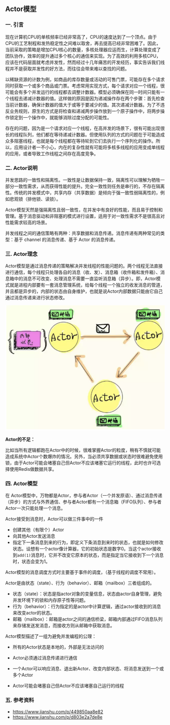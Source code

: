 ## Actor模型

### 一. 引言

现在计算机CPU的单核频率已经非常高了，CPU的速度达到了一个顶点。由于CPU的工艺制程和发热稳定性之间难以取舍，再去提高已经非常困难了。因此，当前采取的策略是增加CPU核心的数量，多核处理器应运而生，计算处理变成了团队协作，效率的提升通过多个核心的通信来实现。为了高效的利用多核CPU，应该在代码层面就考虑并发性，然而经过十几年痛苦的开发经历，事实告诉我们线程并不是获取并发性的好方法，而往往会带来难以查找的问题。

以稀缺资源的计数为例，如商品的库存数量或活动的可售门票，可能存在多个请求同时获取一个或多个商品或门票。考虑常用实现方式，每个请求对应一个线程，很可能会有多个并发运行的线程都去调整计数器。模型必须确保在同一时间只能有一个线程去递减计数器的值。这样做的原因是因为递减操作存在两个步骤：首先检查当前计数器，确保计数器的值大于或等于要减少的值。其次递减计数器。为了不违反业务规则，原生的方式是将检查和递减两步操作放到一个原子操作中，将两步操作锁定到一个操作中，就能够消除过度分配的可能性。

存在的问题，因为是一个请求对应一个线程，在高并发的场景下，很有可能出现很长的线程队列，他们都在等待递减计数器。但使用队列的方式的问题在于可能造成众多阻塞线程，也就是每个线程都在等待轮到它们去执行一个序列化的操作。所以，应用设计者一不小心，内在的复杂性就有可能将多核多线程的应用变成单线程的应用，或者导致工作线程之间存在高度竞争。

### 二. Actor说明

并发思路的一致性和隔离性。一致性是让数据保持一致，隔离性可以理解为牺牲一部分一致性需求，从而获得性能的提升。完全一致性则任务是串行的，不存在隔离性。传统的并发模式中，共享内存（共享数据）是倾向于强一致性弱隔离性的，例如悲观锁（排他锁、读锁）。

Actor模型天然是强隔离性且弱一致性，在并发中有良好的性能，而且易于控制和管理。基于消息驱动和非阻塞的模式进行设置，适用于对一致性需求不是很高且对性能需求较高的场景。

并发线程之间的通信策略有两种：共享数据和消息传递。消息传递有两种常见的类型：基于 channel 的消息传递、基于 Actor 的消息传递。

### 三. Actor理念

Actor模型是通过消息传递的策略解决并发线程的性能问题的。两个线程无法直接进行通信，每个线程只处理各自的消息（收、发）、消息箱（收件箱和发件箱）、消息箱中的消息不可改变、处理消息不需要一直监听消息箱（异步）。即，Actor模式就是进程内部要有一套消息管理系统，给每个线程一个独立的收发消息的管道，并且都是异步的，内部的状态由自身维护，也就是说Actor内部数据只能由它自己通过消息传递来进行状态修改。

![Actor模式](./images/Actor模式.png)

**Actor的不足：**

比如当所有逻辑都跑在Actor中的时候，很难掌握Actor的粒度，稍有不慎就可能造成系统中Actor个数爆炸的情况。另外，当必须共享数据或状态时很难避免使用锁，由于Actor可能会堵塞自己但Actor不应该堵塞它运行的线程，此时也许可选择使用Redis做数据共享。

### 四. Actor模型

在 Actor模型中，万物都是Actor，参与者Actor（一个并发原语）、通过消息传递（异步）的方式与外界通信、参与者Actor都有一个消息箱（FIFO队列）、参与者Actor一次只能处理一个消息。

Actor接受到消息时，Actor可以做三件事中的一件

- 创建其他（有限个）Actor
- 向其他Actor发送消息
- 指定下一条消息到来的行为，即定义下条消息到来时的状态，也就是如何修改状态。设想有一个actor像计算器，它的初始状态是数字0。当这个actor接收到`add(1)`消息时，它并不改变它原本的状态，而是指定当它接收到下一个消息时，状态会变为1。

Actor模型的消息调度方式时主要基于事件的调度，（基于线程的调度不常用）。

Actor是由状态（state）、行为（behavior）、邮箱（mailbox）三者组成的。

- 状态（state）：状态是指actor对象的变量信息，状态由actor自身管理，避免并发环境下的锁和内存原子性等问题。
- 行为（behavior）：行为指定的是actor中计算逻辑，通过actor接收到的消息来改变actor的状态。
- 邮箱（mailbox）：邮箱是actor之间的通信桥梁，邮箱内部通过FIFO消息队列来存储发送发消息，而接收方则从邮箱中获取消息。

Actor模型描述了一组为避免并发编程的公理：

- 所有的Actor状态是本地的，外部是无法访问的

- Actor必须通过消息传递进行通信

- 一个Actor可以响应消息、退出新Actor、改变内部状态、将消息发送到一个或多个Actor

- Actor可能会堵塞自己但Actor不应该堵塞自己运行的线程

### 五. 参考资料

- https://www.jianshu.com/p/449850aa8e82
- https://www.jianshu.com/p/d803e2a7de8e